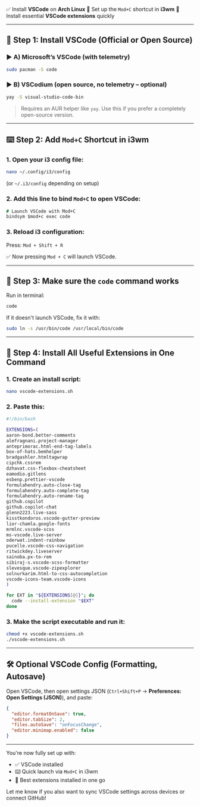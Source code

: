 ✅ Install **VSCode** on **Arch Linux**
🔧 Set up the `Mod+C` shortcut in **i3wm**
🔌 Install essential **VSCode extensions** quickly

---

## 🧩 Step 1: Install VSCode (Official or Open Source)

### ▶️ A) Microsoft’s VSCode (with telemetry)

```bash
sudo pacman -S code
```

### ▶️ B) VSCodium (open source, no telemetry – optional)

```bash
yay -S visual-studio-code-bin
```

> Requires an AUR helper like `yay`. Use this if you prefer a completely open-source version.

---

## ⌨️ Step 2: Add `Mod+C` Shortcut in i3wm

### 1. Open your i3 config file:

```bash
nano ~/.config/i3/config
```

(or `~/.i3/config` depending on setup)

### 2. Add this line to bind `Mod+C` to open VSCode:

```i3
# Launch VSCode with Mod+C
bindsym $mod+c exec code
```

### 3. Reload i3 configuration:

Press: `Mod + Shift + R`

✅ Now pressing `Mod + C` will launch VSCode.

---

## 🧪 Step 3: Make sure the `code` command works

Run in terminal:

```bash
code
```

If it doesn't launch VSCode, fix it with:

```bash
sudo ln -s /usr/bin/code /usr/local/bin/code
```

---

## 🔌 Step 4: Install All Useful Extensions in One Command

### 1. Create an install script:

```bash
nano vscode-extensions.sh
```

### 2. Paste this:

```bash
#!/bin/bash

EXTENSIONS=(
aaron-bond.better-comments
alefragnani.project-manager
anteprimorac.html-end-tag-labels
box-of-hats.bemhelper
bradgashler.htmltagwrap
cipchk.cssrem
dzhavat.css-flexbox-cheatsheet
eamodio.gitlens
esbenp.prettier-vscode
formulahendry.auto-close-tag
formulahendry.auto-complete-tag
formulahendry.auto-rename-tag
github.copilot
github.copilot-chat
glenn2223.live-sass
kisstkondoros.vscode-gutter-preview
lior-chamla.google-fonts
mrmlnc.vscode-scss
ms-vscode.live-server
oderwat.indent-rainbow
pucelle.vscode-css-navigation
ritwickdey.liveserver
sainoba.px-to-rem
sibiraj-s.vscode-scss-formatter
slevesque.vscode-zipexplorer
solnurkarim.html-to-css-autocompletion
vscode-icons-team.vscode-icons
)

for EXT in "${EXTENSIONS[@]}"; do
  code --install-extension "$EXT"
done
```

### 3. Make the script executable and run it:

```bash
chmod +x vscode-extensions.sh
./vscode-extensions.sh
```

---

## 🛠️ Optional VSCode Config (Formatting, Autosave)

Open VSCode, then open settings JSON (`Ctrl+Shift+P` → **Preferences: Open Settings (JSON)**), and paste:

```json
{
  "editor.formatOnSave": true,
  "editor.tabSize": 2,
  "files.autoSave": "onFocusChange",
  "editor.minimap.enabled": false
}
```

---

You're now fully set up with:

* ✅ VSCode installed
* ⌨️ Quick launch via `Mod+C` in i3wm
* 🔌 Best extensions installed in one go

Let me know if you also want to sync VSCode settings across devices or connect GitHub!
